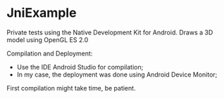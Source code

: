 # JniExample
Private tests using the Native Development Kit for Android. Draws a 3D model using OpenGL ES 2.0

Compilation and Deployment:
- Use the IDE Android Studio for compilation;
- In my case, the deployment was done using Android Device Monitor;

First compilation might take time, be patient.
